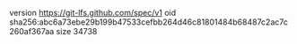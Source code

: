 version https://git-lfs.github.com/spec/v1
oid sha256:abc6a73ebe29b199b47533cefbb264d46c81801484b68487c2ac7c260af367aa
size 34738
